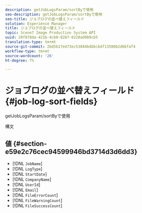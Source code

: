 ```yaml
---
description: getJobLogsParam/sortByで使用
seo-description: getJobLogsParam/sortByで使用
seo-title: ジョブログの並べ替えフィールド
solution: Experience Manager
title: ジョブログの並べ替えフィールド
topic: Scene7 Image Production System API
uuid: 20f870da-421b-4cb0-8287-0220ad9b9cb5
translation-type: tm+mt
source-git-commit: 2bd5b17e473ec53844b4bbcb4f13580b2d6bfaf4
workflow-type: tm+mt
source-wordcount: '26'
ht-degree: 7%

---
```



# ジョブログの並べ替えフィールド{#job-log-sort-fields}

getJobLogsParam/sortByで使用

構文

## 値 {#section-e59e2c76cec94599946bd3714d3d6dd3}

* [!DNL `JobName`]
* [!DNL `LogType`]
* [!DNL `StartDate`]
* [!DNL `CompanyName`]
* [!DNL `UserId`]
* [!DNL `Email`]
* [!DNL `FileErrorCount`]
* [!DNL `FileWarningCount`]
* [!DNL `FileSuccessCount`]

